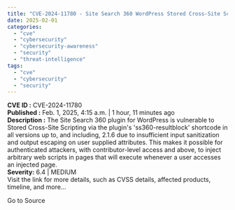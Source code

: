 ```yaml
---
title: "CVE-2024-11780 - Site Search 360 WordPress Stored Cross-Site Scripting"
date: 2025-02-01
categories: 
  - "cve"
  - "cybersecurity"
  - "cybersecurity-awareness"
  - "security"
  - "threat-intelligence"
tags: 
  - "cve"
  - "cybersecurity"
  - "security"
---
```


**CVE ID :** CVE-2024-11780  
**Published :** Feb. 1, 2025, 4:15 a.m. | 1 hour, 11 minutes ago  
**Description :** The Site Search 360 plugin for WordPress is vulnerable to Stored Cross-Site Scripting via the plugin's 'ss360-resultblock' shortcode in all versions up to, and including, 2.1.6 due to insufficient input sanitization and output escaping on user supplied attributes. This makes it possible for authenticated attackers, with contributor-level access and above, to inject arbitrary web scripts in pages that will execute whenever a user accesses an injected page.  
**Severity:** 6.4 | MEDIUM  
Visit the link for more details, such as CVSS details, affected products, timeline, and more...

Go to Source
